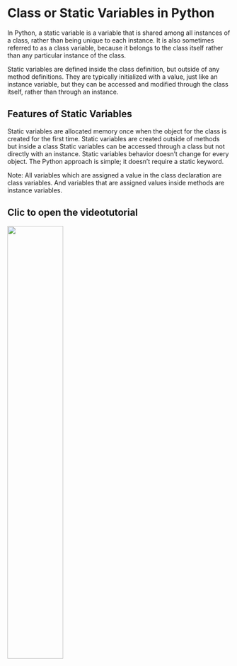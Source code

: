 # Class or Static Variables in Python
In Python, a static variable is a variable that is shared among all instances of a class, rather than being unique to each instance. It is also sometimes referred to as a class variable, because it belongs to the class itself rather than any particular instance of the class.

Static variables are defined inside the class definition, but outside of any method definitions. They are typically initialized with a value, just like an instance variable, but they can be accessed and modified through the class itself, rather than through an instance.

## Features of Static Variables
Static variables are allocated memory once when the object for the class is created for the first time.
Static variables are created outside of methods but inside a class
Static variables can be accessed through a class but not directly with an instance.
Static variables behavior doesn’t change for every object.
The Python approach is simple; it doesn’t require a static keyword. 

Note: All variables which are assigned a value in the class declaration are class variables. And variables that are assigned values inside methods are instance variables.

## Clic to open the videotutorial
[<img src="https://files.realpython.com/media/Pythons-Instance-Class-and-Static-Methods-Demystified_Watermarked.5bce71bc29d0.jpg" width="50%">](https://www.youtube.com/watch?v=FlGiKthOFbU "Static Variables in Python")








